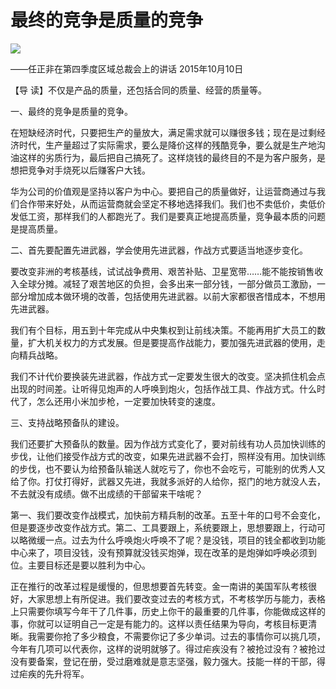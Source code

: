 # 最终的竞争是质量的竞争
<img class="pv" src="https://api.visitor.plantree.me/visitor-badge/pv?namespace=plantree.me&key=renzhengfei-speeches/最终的竞争是质量的竞争.md">


——任正非在第四季度区域总裁会上的讲话
2015年10月10日



【导  读】不仅是产品的质量，还包括合同的质量、经营的质量等。



一、最终的竞争是质量的竞争。

在短缺经济时代，只要把生产的量放大，满足需求就可以赚很多钱；现在是过剩经济时代，生产量超过了实际需求，要么是降价这样的残酷竞争，要么就是生产地沟油这样的劣质行为，最后把自己搞死了。这样烧钱的最终目的不是为客户服务，是想把竞争对手烧死以后赚客户大钱。

华为公司的价值观是坚持以客户为中心。要把自己的质量做好，让运营商通过与我们合作带来好处，从而运营商就会坚定不移地选择我们。我们也不卖低价，卖低价发低工资，那样我们的人都跑光了。我们是要真正地提高质量，竞争最本质的问题是提高质量。

二、首先要配置先进武器，学会使用先进武器，作战方式要适当地逐步变化。

要改变非洲的考核基线，试试战争费用、艰苦补贴、卫星宽带……能不能按销售收入全球分摊。减轻了艰苦地区的负担，会多出来一部分钱，一部分做员工激励，一部分增加成本做环境的改善，包括使用先进武器。以前大家都很吝惜成本，不想用先进武器。

我们有个目标，用五到十年完成从中央集权到让前线决策。不能再用扩大员工的数量，扩大机关权力的方式发展。但是要提高作战能力，要加强先进武器的使用，走向精兵战略。

我们不计代价要换装先进武器，作战方式一定要发生很大的改变。坚决抓住机会点出现的时间差。让听得见炮声的人呼唤到炮火，包括作战工具、作战方式。什么时代了，怎么还用小米加步枪，一定要加快转变的速度。

三、支持战略预备队的建设。

我们还要扩大预备队的数量。因为作战方式变化了，要对前线有功人员加快训练的步伐，让他们接受作战方式的改变，如果先进武器不会打，照样没有用。加快训练的步伐，也不要认为给预备队输送人就吃亏了，你也不会吃亏，可能别的优秀人又给了你。打仗打得好，武器又先进，我就多派好的人给你，抠门的地方就没人去，不去就没有成绩。做不出成绩的干部留来干啥呢？

第一、我们要改变作战模式，加快前方精兵制的改革。五至十年的口号不会变化，但是要逐步改变作战方式。第二、工具要跟上，系统要跟上，思想要跟上，行动可以略微缓一点。过去为什么呼唤炮火呼唤不了呢？是没钱，项目的钱全都收到功能中心来了，项目没钱，没有预算就没钱买炮弹，现在改革的是炮弹如呼唤必须到位。主要目标还是要以胜利为中心。

正在推行的改革过程是缓慢的，但思想要首先转变。金一南讲的美国军队考核很好，大家思想上有所促进。我们要改变过去的考核方式，不考核学历与能力，表格上只需要你填写今年干了几件事，历史上你干的最重要的几件事，你能做成这样的事，你就可以证明自己一定是有能力的。这样以责任结果为导向，考核目标更清晰。我需要你抢了多少粮食，不需要你记了多少单词。过去的事情你可以挑几项，今年有几项可以代表你，这样的说明就够了。得过疟疾没有？被抢过没有？被抢过没有要备案，登记在册，受过磨难就是意志坚强，毅力强大。技能一样的干部，得过疟疾的先升将军。
